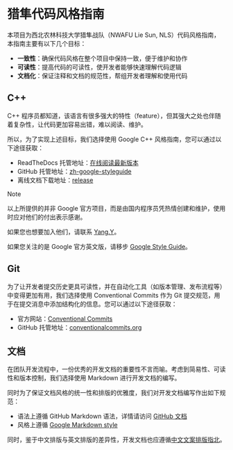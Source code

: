 # 猎隼代码风格指南

本项目为西北农林科技大学猎隼战队（NWAFU Lie Sun, NLS）代码风格指南，本指南主要有以下几个目标：

+ **一致性**：确保代码风格在整个项目中保持一致，便于维护和协作
+ **可读性**：提高代码的可读性，使开发者能够快速理解代码逻辑
+ **文档化**：保证注释和文档的规范性，帮组开发者理解和使用代码

## C++

C++ 程序员都知道，该语言有很多强大的特性（feature），但其强大之处也伴随着复杂性，让代码更加容易出错，难以阅读、维护。

所以，为了实现上述目标，我们选择使用 Google C++ 风格指南，您可以通过以下途径获取：

+ ReadTheDocs 托管地址：[在线阅读最新版本](https://zh-google-styleguide.readthedocs.io/en/latest/)
+ GitHub 托管地址：[zh-google-styleguide](https://github.com/zh-google-styleguide/zh-google-styleguide)
+ 离线文档下载地址：[release](https://github.com/zh-google-styleguide/zh-google-styleguide/releases)

> [!note] 
>
> 以上所提供的并非 Google 官方项目，而是由国内程序员凭热情创建和维护，使用时应对他们的付出表示感谢。
>
> 如果您也想要加入他们，请联系 [Yang.Y](https://github.com/yangyubo)。
>
> 如果您关注的是 Google 官方英文版，请移步 [Google Style Guide](https://github.com/google/styleguide)。

## Git

为了让开发者提交历史更具可读性，并在自动化工具（如版本管理、发布流程等）中变得更加有用，我们选择使用  Conventional Commits 作为 Git 提交规范，用于在提交消息中添加结构化的信息。您可以通过以下途径获取：

+ 官方网站：[Conventional Commits](https://www.conventionalcommits.org/zh-hans/v1.0.0/)
+ GitHub 托管地址：[conventionalcommits.org](https://github.com/conventional-commits/conventionalcommits.org)

## 文档

在团队开发流程中，一份优秀的开发文档的重要性不言而喻。考虑到简易性、可读性和版本控制，我们选择使用 Markdown 进行开发文档的编写。

同时为了保证文档风格的统一性和排版的优雅度，我们对开发文档编写作出如下规范：

+ 语法上遵循 GitHub Markdown 语法，详情请访问 [GitHub 文档](https://docs.github.com/zh/get-started/writing-on-github)
+ 风格上遵循 [Google Markdown style](https://github.com/google/styleguide/blob/gh-pages/docguide/style.md) 

同时，鉴于中文排版与英文排版的差异性，开发文档也应遵循[中文文案排版指北](https://lrita.github.io/wiki/chinese-copywriting-guidelines/)。

